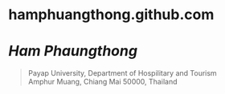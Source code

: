 # hamphuangthong.github.com
# _Ham Phaungthong_
> Payap University, Department of Hospilitary and Tourism<br />
> Amphur Muang, Chiang Mai 50000, Thailand<br />
